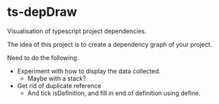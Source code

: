 # ts-depDraw
Visualisation of typescript project dependencies.


The idea of this project is to create a dependency graph of your project.



Need to do the following.

- Experiment with how to display the data collected.
    - Maybe with a stack?
- Get rid of duplicate reference
    - And tick isDefinition, and fill in end of definition using define.